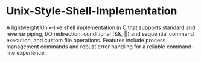 # Unix-Style-Shell-Implementation
A lightweight Unix-like shell implementation in C that supports standard and reverse piping, I/O redirection, conditional (&amp;&amp;, ||) and sequential command execution, and custom file operations. Features include process management commands and robust error handling for a reliable command-line experience.
